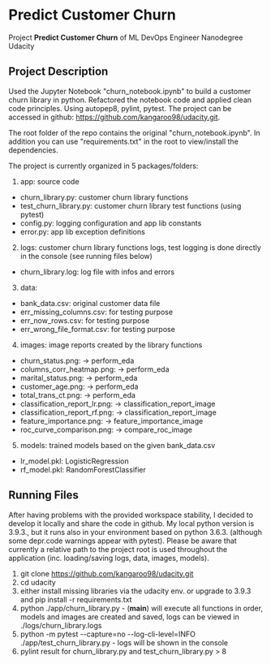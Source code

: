# Predict Customer Churn

Project **Predict Customer Churn** of ML DevOps Engineer Nanodegree Udacity


## Project Description
Used the Jupyter Notebook "churn_notebook.ipynb" to build a customer churn library in python.
Refactored the notebook code and applied clean code principles. Using autopep8, pylint, pytest.
The project can be accessed in github:
https://github.com/kangaroo98/udacity.git.

The root folder of the repo contains the original "churn_notebook.ipynb". In addition you can use "requirements.txt" in the root to view/install the dependencies.

The project is currently organized in 5 packages/folders:
1. app: source code
- churn_library.py: customer churn library functions
- test_churn_library.py: customer churn library test functions (using pytest) 
- config.py: logging configuration and app lib constants 
- error.py: app lib exception definitions
2. logs: customer churn library functions logs, test logging is done directly in the console (see running files below)
- churn_library.log: log file with infos and errors 
3. data: 
- bank_data.csv: original customer data file 
- err_missing_columns.csv: for testing purpose
- err_now_rows.csv: for testing purpose
- err_wrong_file_format.csv: for testing purpose
4. images: image reports created by the library functions
- churn_status.png: -> perform_eda
- columns_corr_heatmap.png: -> perform_eda
- marital_status.png: -> perform_eda
- customer_age.png: -> perform_eda
- total_trans_ct.png: -> perform_eda
- classification_report_lr.png: -> classification_report_image
- classification_report_rf.png: -> classification_report_image
- feature_importance.png: -> feature_importance_image
- roc_curve_comparison.png: -> compare_roc_image

5. models: trained models based on the given bank_data.csv
- lr_model.pkl: LogisticRegression
- rf_model.pkl: RandomForestClassifier


## Running Files
After having problems with the provided workspace stability, I decided to develop it locally and share the code in github. My local python version is 3.9.3., but it runs also in your environment based on python 3.6.3. (although some depr.code warnings appear with pytest). Please be aware that currently a relative path to the project root is used throughout the application (inc. loading/saving logs, data, images, models). 
1. git clone https://github.com/kangaroo98/udacity.git
2. cd udacity
3. either install missing libraries via the udacity env. or upgrade to 3.9.3 and pip install -r requirements.txt 
4. python ./app/churn_library.py - (__main__) will execute all functions in order, models and images are created and saved, logs can be viewed in ./logs/churn_library.logs
5. python -m pytest --capture=no --log-cli-level=INFO ./app/test_churn_library.py - logs will be shown in the console
6. pylint result for churn_library.py and test_churn_library.py > 8
